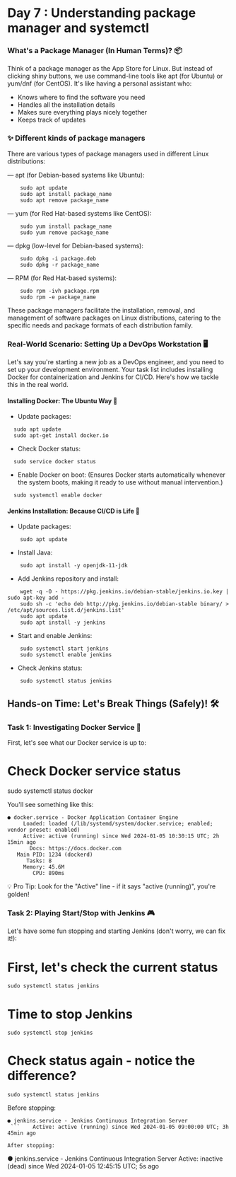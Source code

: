 # Day 7 : Understanding package manager and systemctl

### What's a Package Manager (In Human Terms)? 📦

Think of a package manager as the App Store for Linux. But instead of clicking shiny buttons, we use command-line tools like apt (for Ubuntu) or yum/dnf (for CentOS). It's like having a personal assistant who:

- Knows where to find the software you need
- Handles all the installation details
- Makes sure everything plays nicely together
- Keeps track of updates

### ✨ Different kinds of package managers

There are various types of package managers used in different Linux distributions:

— apt (for Debian-based systems like Ubuntu):
```
    sudo apt update
    sudo apt install package_name
    sudo apt remove package_name
```
— yum (for Red Hat-based systems like CentOS):
```
    sudo yum install package_name
    sudo yum remove package_name
```
— dpkg (low-level for Debian-based systems):
```
    sudo dpkg -i package.deb
    sudo dpkg -r package_name
```
— RPM (for Red Hat-based systems):
```
    sudo rpm -ivh package.rpm
    sudo rpm -e package_name
```
These package managers facilitate the installation, removal, and management of software packages on Linux distributions, catering to the specific needs and package formats of each distribution family.


### Real-World Scenario: Setting Up a DevOps Workstation 🖥️

Let's say you're starting a new job as a DevOps engineer, and you need to set up your development environment. Your task list includes installing Docker for containerization and Jenkins for CI/CD. Here's how we tackle this in the real world.

#### Installing Docker: The Ubuntu Way 🐋
- Update packages:
```
  sudo apt update
  sudo apt-get install docker.io
```
- Check Docker status:
```
  sudo service docker status
```
- Enable Docker on boot: (Ensures Docker starts automatically whenever the system boots, making it ready to use without manual intervention.)
```
  sudo systemctl enable docker
```

#### Jenkins Installation: Because CI/CD is Life 🔄
- Update packages:
```
    sudo apt update
```
- Install Java:
```
    sudo apt install -y openjdk-11-jdk
```
- Add Jenkins repository and install:
```
    wget -q -O - https://pkg.jenkins.io/debian-stable/jenkins.io.key | sudo apt-key add -
    sudo sh -c 'echo deb http://pkg.jenkins.io/debian-stable binary/ > /etc/apt/sources.list.d/jenkins.list'
    sudo apt update
    sudo apt install -y jenkins
```
- Start and enable Jenkins:
```
    sudo systemctl start jenkins
    sudo systemctl enable jenkins
```
- Check Jenkins status:
```
    sudo systemctl status jenkins
```
## Hands-on Time: Let's Break Things (Safely)! 🛠️

### Task 1: Investigating Docker Service 🐋

First, let's see what our Docker service is up to:

# Check Docker service status
sudo systemctl status docker

You'll see something like this:
```
● docker.service - Docker Application Container Engine
     Loaded: loaded (/lib/systemd/system/docker.service; enabled; vendor preset: enabled)
     Active: active (running) since Wed 2024-01-05 10:30:15 UTC; 2h 15min ago
       Docs: https://docs.docker.com
   Main PID: 1234 (dockerd)
      Tasks: 8
     Memory: 45.6M
        CPU: 890ms
```
💡 Pro Tip: Look for the "Active" line - if it says "active (running)", you're golden!

### Task 2: Playing Start/Stop with Jenkins 🎮

Let's have some fun stopping and starting Jenkins (don't worry, we can fix it!):

# First, let's check the current status
```
sudo systemctl status jenkins
```
# Time to stop Jenkins
```
sudo systemctl stop jenkins
```
# Check status again - notice the difference?
```
sudo systemctl status jenkins
```
Before stopping:
```
● jenkins.service - Jenkins Continuous Integration Server
 ```    Active: active (running) since Wed 2024-01-05 09:00:00 UTC; 3h 45min ago

After stopping:
```
● jenkins.service - Jenkins Continuous Integration Server
     Active: inactive (dead) since Wed 2024-01-05 12:45:15 UTC; 5s ago
```
